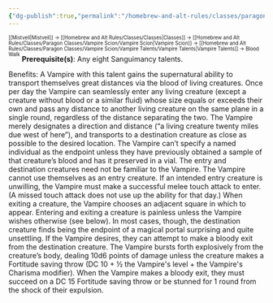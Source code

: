 ```yaml
---
{"dg-publish":true,"permalink":"/homebrew-and-alt-rules/classes/paragon-classes/vampire-scion/vampire-talents/sanguimancy-talents/blood-walk/"}
---
```


<sup><sup>[[Mistveil\|Mistveil]] → [[Homebrew and Alt Rules/Classes/Classes\|Classes]] → [[Homebrew and Alt Rules/Classes/Paragon Classes/Vampire Scion/Vampire Scion\|Vampire Scion]] → [[Homebrew and Alt Rules/Classes/Paragon Classes/Vampire Scion/Vampire Talents/Vampire Talents\|Vampire Talents]] → Blood Walk</sup></sup>
**Prerequisite(s)**: Any eight Sanguimancy talents.

Benefits: A Vampire with this talent gains the supernatural ability to transport themselves great distances via the blood of living creatures. Once per day the Vampire can seamlessly enter any living creature (except a creature without blood or a similar fluid) whose size equals or exceeds their own and pass any distance to another living creature on the same plane in a single round, regardless of the distance separating the two. The Vampire merely designates a direction and distance (“a living creature twenty miles due west of here”), and transports to a destination creature as close as possible to the desired location. The Vampire can’t specify a named individual as the endpoint unless they have previously obtained a sample of that creature’s blood and has it preserved in a vial. The entry and destination creatures need not be familiar to the Vampire. The Vampire cannot use themselves as an entry creature. If an intended entry creature is unwilling, the Vampire must make a successful melee touch attack to enter. (A missed touch attack does not use up the ability for that day.) When exiting a creature, the Vampire chooses an adjacent square in which to appear. Entering and exiting a creature is painless unless the Vampire wishes otherwise (see below). In most cases, though, the destination creature finds being the endpoint of a magical portal surprising and quite unsettling. If the Vampire desires, they can attempt to make a bloody exit from the destination creature. The Vampire bursts forth explosively from the creature’s body, dealing 10d6 points of damage unless the creature makes a Fortitude saving throw (DC 10 + ½ the Vampire's level + the Vampire's Charisma modifier). When the Vampire makes a bloody exit, they must succeed on a DC 15 Fortitude saving throw or be stunned for 1 round from the shock of their expulsion. 